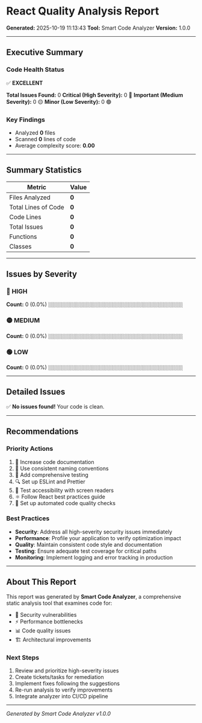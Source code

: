 # React Quality Analysis Report

**Generated:** 2025-10-19 11:13:43
**Tool:** Smart Code Analyzer
**Version:** 1.0.0

---


## Executive Summary

### Code Health Status
✅ **EXCELLENT**

**Total Issues Found:** 0
**Critical (High Severity):** 0 🔴
**Important (Medium Severity):** 0 🟡
**Minor (Low Severity):** 0 🟢

### Key Findings
- Analyzed **0** files
- Scanned **0** lines of code
- Average complexity score: **0.00**

---


## Summary Statistics

| Metric | Value |
|--------|-------|
| Files Analyzed | **0** |
| Total Lines of Code | **0** |
| Code Lines | **0** |
| Total Issues | **0** |
| Functions | **0** |
| Classes | **0** |

---

## Issues by Severity

### 🔴 HIGH
**Count:** 0 (0.0%)
`░░░░░░░░░░░░░░░░░░░░░░░░░░░░░░░░░░░░░░░░░░░░░░░░░░`

### 🟡 MEDIUM
**Count:** 0 (0.0%)
`░░░░░░░░░░░░░░░░░░░░░░░░░░░░░░░░░░░░░░░░░░░░░░░░░░`

### 🟢 LOW
**Count:** 0 (0.0%)
`░░░░░░░░░░░░░░░░░░░░░░░░░░░░░░░░░░░░░░░░░░░░░░░░░░`

---



## Detailed Issues

✅ **No issues found!** Your code is clean.

---


## Recommendations

### Priority Actions

1. 💬 Increase code documentation
2. 🎨 Use consistent naming conventions
3. 🧪 Add comprehensive testing
4. 🔍 Set up ESLint and Prettier
5. 📱 Test accessibility with screen readers
6. ⚛️ Follow React best practices guide
7. 🔧 Set up automated code quality checks


### Best Practices

- **Security**: Address all high-severity security issues immediately
- **Performance**: Profile your application to verify optimization impact
- **Quality**: Maintain consistent code style and documentation
- **Testing**: Ensure adequate test coverage for critical paths
- **Monitoring**: Implement logging and error tracking in production

---


## About This Report

This report was generated by **Smart Code Analyzer**, a comprehensive static analysis tool that examines code for:
- 🔐 Security vulnerabilities
- ⚡ Performance bottlenecks
- 📊 Code quality issues
- 🏗️ Architectural improvements

### Next Steps

1. Review and prioritize high-severity issues
2. Create tickets/tasks for remediation
3. Implement fixes following the suggestions
4. Re-run analysis to verify improvements
5. Integrate analyzer into CI/CD pipeline

---

*Generated by Smart Code Analyzer v1.0.0*
